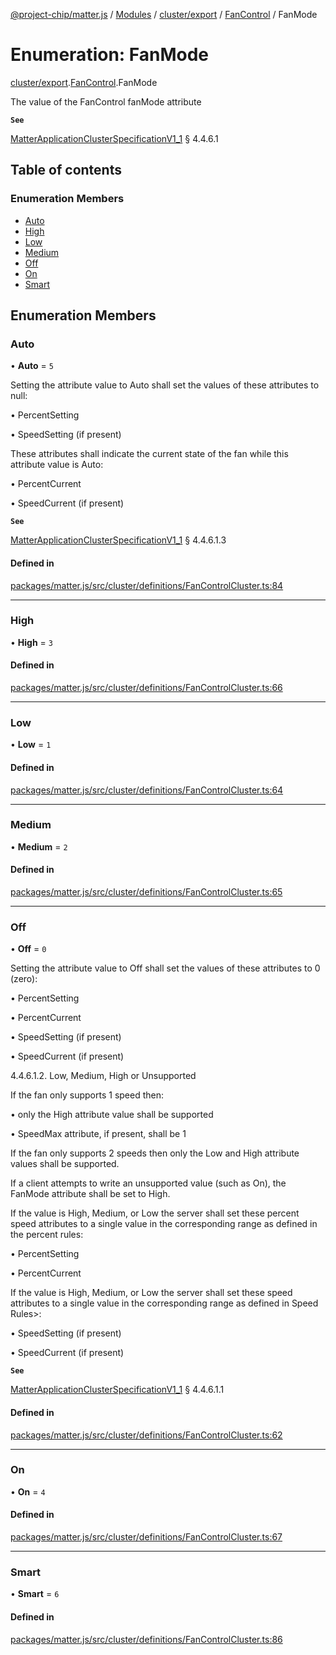[@project-chip/matter.js](../README.md) / [Modules](../modules.md) / [cluster/export](../modules/cluster_export.md) / [FanControl](../modules/cluster_export.FanControl.md) / FanMode

# Enumeration: FanMode

[cluster/export](../modules/cluster_export.md).[FanControl](../modules/cluster_export.FanControl.md).FanMode

The value of the FanControl fanMode attribute

**`See`**

[MatterApplicationClusterSpecificationV1_1](../interfaces/spec_export.MatterApplicationClusterSpecificationV1_1.md) § 4.4.6.1

## Table of contents

### Enumeration Members

- [Auto](cluster_export.FanControl.FanMode.md#auto)
- [High](cluster_export.FanControl.FanMode.md#high)
- [Low](cluster_export.FanControl.FanMode.md#low)
- [Medium](cluster_export.FanControl.FanMode.md#medium)
- [Off](cluster_export.FanControl.FanMode.md#off)
- [On](cluster_export.FanControl.FanMode.md#on)
- [Smart](cluster_export.FanControl.FanMode.md#smart)

## Enumeration Members

### Auto

• **Auto** = ``5``

Setting the attribute value to Auto shall set the values of these attributes to null:

  • PercentSetting

  • SpeedSetting (if present)

These attributes shall indicate the current state of the fan while this attribute value is Auto:

  • PercentCurrent

  • SpeedCurrent (if present)

**`See`**

[MatterApplicationClusterSpecificationV1_1](../interfaces/spec_export.MatterApplicationClusterSpecificationV1_1.md) § 4.4.6.1.3

#### Defined in

[packages/matter.js/src/cluster/definitions/FanControlCluster.ts:84](https://github.com/project-chip/matter.js/blob/be83914/packages/matter.js/src/cluster/definitions/FanControlCluster.ts#L84)

___

### High

• **High** = ``3``

#### Defined in

[packages/matter.js/src/cluster/definitions/FanControlCluster.ts:66](https://github.com/project-chip/matter.js/blob/be83914/packages/matter.js/src/cluster/definitions/FanControlCluster.ts#L66)

___

### Low

• **Low** = ``1``

#### Defined in

[packages/matter.js/src/cluster/definitions/FanControlCluster.ts:64](https://github.com/project-chip/matter.js/blob/be83914/packages/matter.js/src/cluster/definitions/FanControlCluster.ts#L64)

___

### Medium

• **Medium** = ``2``

#### Defined in

[packages/matter.js/src/cluster/definitions/FanControlCluster.ts:65](https://github.com/project-chip/matter.js/blob/be83914/packages/matter.js/src/cluster/definitions/FanControlCluster.ts#L65)

___

### Off

• **Off** = ``0``

Setting the attribute value to Off shall set the values of these attributes to 0 (zero):

  • PercentSetting

  • PercentCurrent

  • SpeedSetting (if present)

  • SpeedCurrent (if present)

4.4.6.1.2. Low, Medium, High or Unsupported

If the fan only supports 1 speed then:

  • only the High attribute value shall be supported

  • SpeedMax attribute, if present, shall be 1

If the fan only supports 2 speeds then only the Low and High attribute values shall be supported.

If a client attempts to write an unsupported value (such as On), the FanMode attribute shall be set to High.

If the value is High, Medium, or Low the server shall set these percent speed attributes to a single value
in the corresponding range as defined in the percent rules:

  • PercentSetting

  • PercentCurrent

If the value is High, Medium, or Low the server shall set these speed attributes to a single value in the
corresponding range as defined in Speed Rules>:

  • SpeedSetting (if present)

  • SpeedCurrent (if present)

**`See`**

[MatterApplicationClusterSpecificationV1_1](../interfaces/spec_export.MatterApplicationClusterSpecificationV1_1.md) § 4.4.6.1.1

#### Defined in

[packages/matter.js/src/cluster/definitions/FanControlCluster.ts:62](https://github.com/project-chip/matter.js/blob/be83914/packages/matter.js/src/cluster/definitions/FanControlCluster.ts#L62)

___

### On

• **On** = ``4``

#### Defined in

[packages/matter.js/src/cluster/definitions/FanControlCluster.ts:67](https://github.com/project-chip/matter.js/blob/be83914/packages/matter.js/src/cluster/definitions/FanControlCluster.ts#L67)

___

### Smart

• **Smart** = ``6``

#### Defined in

[packages/matter.js/src/cluster/definitions/FanControlCluster.ts:86](https://github.com/project-chip/matter.js/blob/be83914/packages/matter.js/src/cluster/definitions/FanControlCluster.ts#L86)
